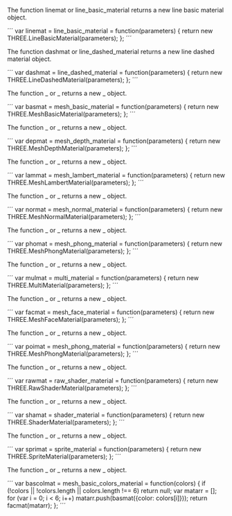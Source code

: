 The function linemat or line_basic_material returns a new line basic material object.

´´´
var linemat = line_basic_material = function(parameters) {
   return new THREE.LineBasicMaterial(parameters);
};
´´´

The function dashmat or line_dashed_material returns a new line dashed material object.

´´´
var dashmat = line_dashed_material = function(parameters) {
   return new THREE.LineDashedMaterial(parameters);
};
´´´

The function _ or _ returns a new _ object.

´´´
var basmat = mesh_basic_material = function(parameters) {
   return new THREE.MeshBasicMaterial(parameters);
};
´´´

The function _ or _ returns a new _ object.

´´´
var depmat = mesh_depth_material = function(parameters) {
   return new THREE.MeshDepthMaterial(parameters);
};
´´´

The function _ or _ returns a new _ object.

´´´
var lammat = mesh_lambert_material = function(parameters) {
   return new THREE.MeshLambertMaterial(parameters);
};
´´´

The function _ or _ returns a new _ object.

´´´
var normat = mesh_normal_material = function(parameters) {
   return new THREE.MeshNormalMaterial(parameters);
};
´´´

The function _ or _ returns a new _ object.

´´´
var phomat = mesh_phong_material = function(parameters) {
   return new THREE.MeshPhongMaterial(parameters);
};
´´´

The function _ or _ returns a new _ object.

´´´
var mulmat = multi_material = function(parameters) {
   return new THREE.MultiMaterial(parameters);
};
´´´

The function _ or _ returns a new _ object.

´´´
var facmat = mesh_face_material = function(parameters) {
   return new THREE.MeshFaceMaterial(parameters);
};
´´´

The function _ or _ returns a new _ object.

´´´
var poimat = mesh_phong_material = function(parameters) {
   return new THREE.MeshPhongMaterial(parameters);
};
´´´

The function _ or _ returns a new _ object.

´´´
var rawmat = raw_shader_material = function(parameters) {
   return new THREE.RawShaderMaterial(parameters);
};
´´´

The function _ or _ returns a new _ object.

´´´
var shamat = shader_material = function(parameters) {
   return new THREE.ShaderMaterial(parameters);
};
´´´

The function _ or _ returns a new _ object.

´´´
var sprimat = sprite_material = function(parameters) {
   return new THREE.SpriteMaterial(parameters);
};
´´´

The function _ or _ returns a new _ object.

´´´
var bascolmat = mesh_basic_colors_material = function(colors) {
   if (!colors || !colors.length || colors.length !== 6)
      return null;
   var matarr = [];
   for (var i = 0; i < 6; i++)
      matarr.push(basmat({color: colors[i]}));
   return facmat(matarr);
};
´´´
